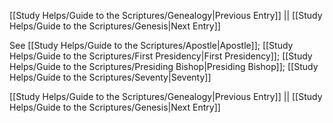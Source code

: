 [[Study Helps/Guide to the Scriptures/Genealogy|Previous Entry]]  ||  [[Study Helps/Guide to the Scriptures/Genesis|Next Entry]]

 See [[Study Helps/Guide to the Scriptures/Apostle|Apostle]]; [[Study Helps/Guide to the Scriptures/First Presidency|First Presidency]]; [[Study Helps/Guide to the Scriptures/Presiding Bishop|Presiding Bishop]]; [[Study Helps/Guide to the Scriptures/Seventy|Seventy]]

[[Study Helps/Guide to the Scriptures/Genealogy|Previous Entry]]  ||  [[Study Helps/Guide to the Scriptures/Genesis|Next Entry]]